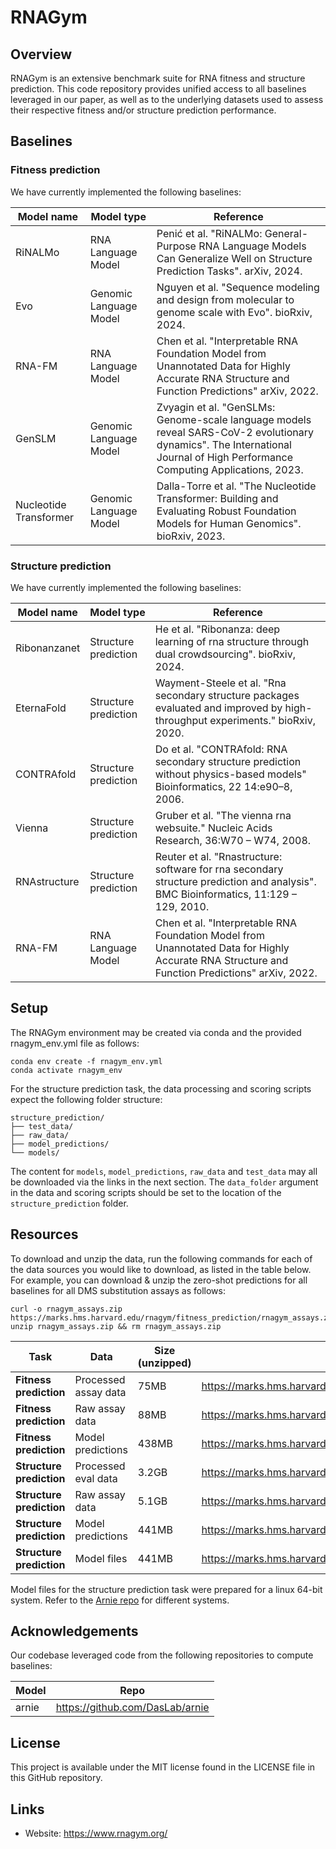 # RNAGym

## Overview

RNAGym is an extensive benchmark suite for RNA fitness and structure prediction. This code repository provides unified access to all baselines leveraged in our paper, as well as to the underlying datasets used to assess their respective fitness and/or structure prediction performance.

## Baselines

### Fitness prediction
We have currently implemented the following baselines:

Model name | Model type | Reference
--- | --- | --- |
RiNALMo | RNA Language Model | Penić et al. "RiNALMo: General-Purpose RNA Language Models Can Generalize Well on Structure Prediction Tasks". arXiv, 2024.
Evo | Genomic Language Model | Nguyen et al. "Sequence modeling and design from molecular to genome scale with Evo". bioRxiv, 2024.
RNA-FM | RNA Language Model | Chen et al. "Interpretable RNA Foundation Model from Unannotated Data for Highly Accurate RNA Structure and Function Predictions" arXiv, 2022. 
GenSLM | Genomic Language Model | Zvyagin et al. "GenSLMs: Genome-scale language models reveal SARS-CoV-2 evolutionary dynamics". The International Journal of High Performance Computing Applications, 2023.
Nucleotide Transformer | Genomic Language Model | Dalla-Torre et al. "The Nucleotide Transformer: Building and Evaluating Robust Foundation Models for Human Genomics". bioRxiv, 2023.

### Structure prediction

We have currently implemented the following baselines:

Model name | Model type | Reference
--- | --- | --- |
Ribonanzanet | Structure prediction | He et al. "Ribonanza: deep learning of rna structure through dual crowdsourcing". bioRxiv, 2024.
EternaFold | Structure prediction | Wayment-Steele et al. "Rna secondary structure packages evaluated and improved by high-throughput experiments." bioRxiv, 2020.
CONTRAfold | Structure prediction | Do et al. "CONTRAfold: RNA secondary structure prediction without physics-based models" Bioinformatics, 22 14:e90–8, 2006.
Vienna | Structure prediction | Gruber et al. "The vienna rna websuite." Nucleic Acids Research, 36:W70 – W74, 2008.
RNAstructure | Structure prediction | Reuter et al. "Rnastructure: software for rna secondary structure prediction and analysis". BMC Bioinformatics, 11:129 – 129, 2010.
RNA-FM | RNA Language Model | Chen et al. "Interpretable RNA Foundation Model from Unannotated Data for Highly Accurate RNA Structure and Function Predictions" arXiv, 2022. 

## Setup

The RNAGym environment may be created via conda and the provided rnagym_env.yml file as follows:
```
conda env create -f rnagym_env.yml
conda activate rnagym_env
```

For the structure prediction task, the data processing and scoring scripts expect the following folder structure:
```
structure_prediction/
├── test_data/
├── raw_data/
├── model_predictions/
└── models/
```
The content for `models`, `model_predictions`, `raw_data` and `test_data` may all be downloaded via the links in the next section.
The `data_folder` argument in the data and scoring scripts should be set to the location of the `structure_prediction` folder.

## Resources

To download and unzip the data, run the following commands for each of the data sources you would like to download, as listed in the table below. 
For example, you can download & unzip the zero-shot predictions for all baselines for all DMS substitution assays as follows:
```
curl -o rnagym_assays.zip https://marks.hms.harvard.edu/rnagym/fitness_prediction/rnagym_assays.zip
unzip rnagym_assays.zip && rm rnagym_assays.zip
```

Task | Data | Size (unzipped) | Link
--- | --- | --- | --- |
**Fitness prediction** | Processed assay data | 75MB | https://marks.hms.harvard.edu/rnagym/fitness_prediction/rnagym_assays.zip
**Fitness prediction** | Raw assay data | 88MB | https://marks.hms.harvard.edu/rnagym/fitness_prediction/raw_data.zip
**Fitness prediction** | Model predictions | 438MB | https://marks.hms.harvard.edu/rnagym/fitness_prediction/model_predictions.zip
**Structure prediction** | Processed eval data | 3.2GB | https://marks.hms.harvard.edu/rnagym/structure_prediction/test_data.zip
**Structure prediction** | Raw assay data | 5.1GB | https://marks.hms.harvard.edu/rnagym/structure_prediction/raw_data.zip
**Structure prediction** | Model predictions | 441MB | https://marks.hms.harvard.edu/rnagym/structure_prediction/model_predictions.zip
**Structure prediction** | Model files | 441MB | https://marks.hms.harvard.edu/rnagym/structure_prediction/models.zip

Model files for the structure prediction task were prepared for a linux 64-bit system. Refer to the [Arnie repo](https://github.com/DasLab/arnie) for different systems.

## Acknowledgements

Our codebase leveraged code from the following repositories to compute baselines:

Model | Repo
--- | ---
arnie | https://github.com/DasLab/arnie

## License
This project is available under the MIT license found in the LICENSE file in this GitHub repository.

## Links
- Website: https://www.rnagym.org/
